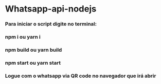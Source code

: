 # Whatsapp-api-nodejs

### Para iniciar o script digite no terminal:

### npm i ou yarn i


### npm build ou yarn build


### npm start ou yarn start


### Logue com o whatsapp via QR code no navegador que irá abrir
